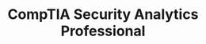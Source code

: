 ---
title: 'CompTIA Security Analytics Professional'
skills: ['Security Analytics', 'CSAP', 'CompTIA', 'Stackable Certification']
badge: 'https://www.credly.com/badges/6fd4112b-1e73-4621-a8de-58cac94088c9/public_url'
issued: 'March 02, 2025'
expires: 'March 02, 2028'
image: '/images/certifications/comptia-security-analytics-professional-csap-stackable-certification.png'
--- 